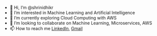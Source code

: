 - 👋 Hi, I’m @shrinidhikr
- 👀 I’m interested in Machine Learning and Artificial Intelligence
- 🌱 I’m currently exploring Cloud Computing with AWS
- 💞️ I’m looking to collaborate on Machine Learning, Microservices, AWS
- 📫 How to reach me [LinkedIn](https://www.linkedin.com/in/shrinidhikr/), [Gmail](mailto:shrinidhi987@gmail.com)

<!---
shrinidhikr/shrinidhikr is a ✨ special ✨ repository because its `README.md` (this file) appears on your GitHub profile.
You can click the Preview link to take a look at your changes.
--->
